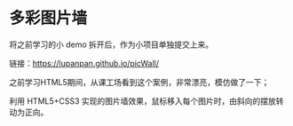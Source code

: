 # 多彩图片墙

将之前学习的小 demo 拆开后，作为小项目单独提交上来。

链接：https://lupanpan.github.io/picWall/

之前学习HTML5期间，从课工场看到这个案例，非常漂亮，模仿做了一下；

利用 HTML5+CSS3 实现的图片墙效果，鼠标移入每个图片时，由斜向的摆放转动为正向。
